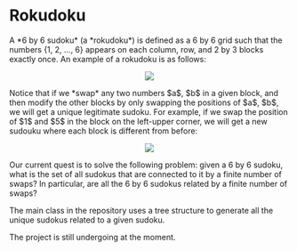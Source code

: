 # Rokudoku

<p>
A *6 by 6 sudoku* (a *rokudoku*) is defined as a 6 by 6 grid such that the numbers {1, 2, ..., 6} appears on each column, row, and 2 by 3 blocks exactly once. An example of a rokudoku is as follows:

<center>
<img src = img/rokudoku2.png> 
</center>

<p>
Notice that if we *swap* any two numbers $a$, $b$ in a given block, and then modify the other blocks by only swapping the positions of $a$, $b$, we will get  a unique legitimate sudoku. For example, if we swap the position of $1$ and $5$ in the block on the left-upper corner, we will get a new sudouku where each block is different from before:

<center>
<img src = img/rokudoku1.png> 
</center>
      
 <p>
 Our current quest is to solve the following problem: given a 6 by 6 sudoku, what is the set of all sudokus  that are connected to it by a finite number of swaps? In particular, are all the 6 by 6 sudokus related by a finite number of swaps?
 
 <p>
 The main class in the repository uses a tree structure to generate all the unique sudokus related to a given sudoku. 
 
 <p>
 The project is still undergoing at the moment.
